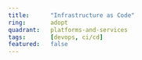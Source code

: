 ```yaml
---
title:      "Infrastructure as Code"
ring:       adopt
quadrant:   platforms-and-services
tags:       [devops, ci/cd]
featured:   false
---
```

